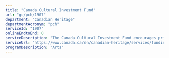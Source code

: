 ```yaml
---
title: "Canada Cultural Investment Fund"
url: "gc/pch/1907"
department: "Canadian Heritage"
departmentAcronym: "pch"
serviceId: "1907"
onlineEndtoEnd: 0
serviceDescription: "The Canada Cultural Investment Fund encourages private sector investment, partnership and sound business practices to help arts and heritage organizations be better rooted and recognized in their communities."
serviceUrl: "https://www.canada.ca/en/canadian-heritage/services/funding/cultural-investment-fund.html"
programDescription: "Arts"
---
```

